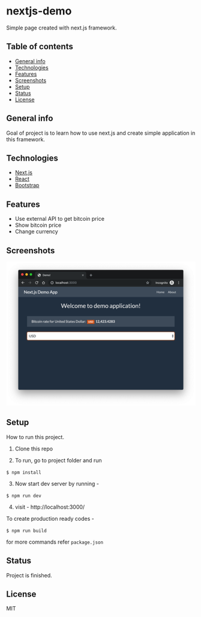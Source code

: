 # nextjs-demo
Simple page created with next.js framework.

## Table of contents
* [General info](#general-info)
* [Technologies](#technologies)
* [Features](#features)
* [Screenshots](#screenshots)
* [Setup](#setup)
* [Status](#status)
* [License](#license)

## General info
Goal of project is to learn how to use next.js and create simple application in this framework.

## Technologies
* [Next.js](https://nextjs.org/)
* [React](https://reactjs.org/)
* [Bootstrap](https://getbootstrap.com/)

## Features
* Use external API to get bitcoin price
* Show bitcoin price
* Change currency

## Screenshots
![Example screenshot](./doc/screen1.png)

## Setup
How to run this project.

1. Clone this repo

2. To run, go to project folder and run

`$ npm install`

3. Now start dev server by running -

`$ npm run dev`

4. visit - http://localhost:3000/

To create production ready codes -

`$ npm run build`

for more commands refer `package.json`


## Status
Project is finished.

## License
MIT
